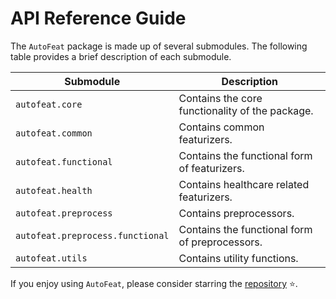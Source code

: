 # API Reference Guide

The `AutoFeat` package is made up of several submodules. The following table provides a brief description of each submodule.

| Submodule | Description |
| --- | --- |
| `autofeat.core` | Contains the core functionality of the package. |
| `autofeat.common` | Contains common featurizers. |
| `autofeat.functional` | Contains the functional form of featurizers. |
| `autofeat.health` | Contains healthcare related featurizers. |
| `autofeat.preprocess` | Contains preprocessors. |
| `autofeat.preprocess.functional` | Contains the functional form of preprocessors. |
| `autofeat.utils` | Contains utility functions. |



If you enjoy using `AutoFeat`, please consider starring the [repository](https://github.com/autonlab/AutoFeat) ⭐️.